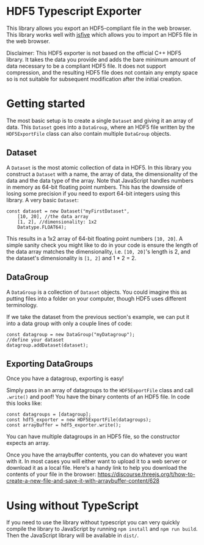 # HDF5 Typescript Exporter
This library allows you export an HDF5-compliant file in the web browser. This library works well with [jsfive](https://github.com/usnistgov/jsfive) which allows you to import an HDF5 file in the web browser.

Disclaimer: This HDF5 exporter is not based on the official C++ HDF5 library. It takes the data you provide and adds the bare minimum amount of data necessary to be a compliant HDF5 file. It does not support compression, and the resulting HDF5 file does not contain any empty space so is not suitable for subsequent modification after the initial creation.

# Getting started
The most basic setup is to create a single `Dataset` and giving it an array of data. This `Dataset` goes into a `DataGroup`, where an HDF5 file written by the `HDF5ExportFile` class can also contain multiple `DataGroup` objects.

## Dataset
A `Dataset` is the most atomic collection of data in HDF5. In this library you construct a `Dataset` with a name, the array of data, the dimensionality of the data and the data type of the array. Note that JavaScript handles numbers in memory as 64-bit floating point numbers. This has the downside of losing some precision if you need to export 64-bit integers using this library. A very basic `Dataset`:
```
const dataset = new Dataset("myFirstDataset",
    [10, 20], //the data array
    [1, 2], //dimensionality: 1x2
    Datatype.FLOAT64);
```
This results in a 1x2 array of 64-bit floating point numbers `[10, 20]`. A simple sanity check you might like to do in your code is ensure the length of the data array matches the dimensionality, i.e. `[10, 20]`'s length is 2, and the dataset's dimensionality is `[1, 2]` and 1 * 2 = 2.

## DataGroup
A `DataGroup` is a collection of `Dataset` objects. You could imagine this as putting files into a folder on your computer, though HDF5 uses different terminology.

If we take the dataset from the previous section's example, we can put it into a data group with only a couple lines of code:
```
const datagroup = new DataGroup("myDatagroup");
//define your dataset
datagroup.addDataset(dataset);
```

## Exporting DataGroups
Once you have a datagroup, exporting is easy!

Simply pass in an array of datagroups to the `HDF5ExportFile` class and call `.write()` and poof! You have the binary contents of an HDF5 file.
In code this looks like:
```
const datagroups = [datagroup];
const hdf5_exporter = new HDF5ExportFile(datagroups);
const arrayBuffer = hdf5_exporter.write();
```
You can have multiple datagroups in an HDF5 file, so the constructor expects an array.

Once you have the arraybuffer contents, you can do whatever you want with it. In most cases you will either want to upload it to a web server or download it as a local file. Here's a handy link to help you download the contents of your file in the browser: https://discourse.threejs.org/t/how-to-create-a-new-file-and-save-it-with-arraybuffer-content/628

# Using without TypeScript
If you need to use the library without typescript you can very quickly compile the library to JavaScript by running `npm install` and `npm run build`. Then the JavaScript library will be available in `dist/`.
